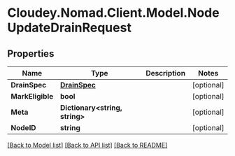 # Cloudey.Nomad.Client.Model.NodeUpdateDrainRequest

## Properties

Name | Type | Description | Notes
------------ | ------------- | ------------- | -------------
**DrainSpec** | [**DrainSpec**](DrainSpec.md) |  | [optional] 
**MarkEligible** | **bool** |  | [optional] 
**Meta** | **Dictionary&lt;string, string&gt;** |  | [optional] 
**NodeID** | **string** |  | [optional] 

[[Back to Model list]](../README.md#documentation-for-models) [[Back to API list]](../README.md#documentation-for-api-endpoints) [[Back to README]](../README.md)

